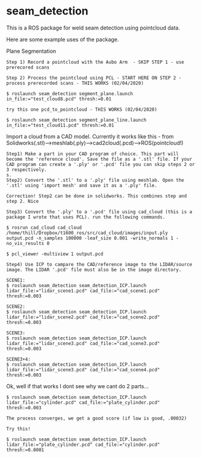 # seam_detection
This is a ROS package for weld seam detection using pointcloud data.

Here are some example uses of the package.

Plane Segmentation

    Step 1) Record a pointcloud with the Aubo Arm  - SKIP STEP 1 - use prerecored scans

    Step 2) Process the pointcloud using PCL - START HERE ON STEP 2 - process prerecorded scans - THIS WORKS (02/04/2020)

    $ roslaunch seam_detection segment_plane.launch in_file:="test_cloud8.pcd" thresh:=0.01

    try this one pcd_to_pointcloud - THIS WORKS (02/04/2020)

    $ roslaunch seam_detection segment_plane_line.launch in_file:="test_cloud11.pcd" thresh:=0.01


Import a cloud from a CAD model. Currently it works like this - from Solidworks(.stl)-->meshlab(.ply)-->cad2cloud(.pcd)-->ROS(pointcloud!)


    Step1) Make a part in your CAD program of choice. This part will become the 'reference cloud'. Save the file as a '.stl' file. If your CAD program can create a '.ply' or '.pcd' file you can skip steps 2 or 3 respectively.
    s.
    Step2) Convert the '.stl' to a '.ply' file using meshlab. Open the '.stl' using 'import mesh' and save it as a '.ply' file.

    Correction! Step2 can be done in solidworks. This combines step and step 2. Nice

    Step3) Convert the '.ply' to a '.pcd' file using cad_cloud (this is a package I wrote that uses PCL). run the following commands.

    $ rosrun cad_cloud cad_cloud /home/thill/Dropbox/t1600_ros/src/cad_cloud/images/input.ply output.pcd -n_samples 100000 -leaf_size 0.001 -write_normals 1 -no_vis_results 0

    $ pcl_viewer -multiview 1 output.pcd

    Step4) Use ICP to campare the CAD/reference image to the LIDAR/source image. The LIDAR '.pcd' file must also be in the image directory.

    SCENE1:
    $ roslaunch seam_detection seam_detection_ICP.launch lidar_file:="lidar_scene1.pcd" cad_file:="cad_scene1.pcd"  thresh:=0.003

    SCENE2:
    $ roslaunch seam_detection seam_detection_ICP.launch lidar_file:="lidar_scene2.pcd" cad_file:="cad_scene2.pcd"  thresh:=0.003

    SCENE3:
    $ roslaunch seam_detection seam_detection_ICP.launch lidar_file:="lidar_scene3.pcd" cad_file:="cad_scene3.pcd"  thresh:=0.003

    SCENE3+4:
    $ roslaunch seam_detection seam_detection_ICP.launch lidar_file:="lidar_scene3.pcd" cad_file:="cad_scene4.pcd"  thresh:=0.003


Ok, well if that works I dont see why we cant do 2 parts...


    $ roslaunch seam_detection seam_detection_ICP.launch lidar_file:="cylinder.pcd" cad_file:="plate_cylinder.pcd"  thresh:=0.003

    The process converges, we get a good score (if low is good, .00032)

    Try this!

    $ roslaunch seam_detection seam_detection_ICP.launch lidar_file:="plate_cylinder.pcd" cad_file:="cylinder.pcd"  thresh:=0.0001
